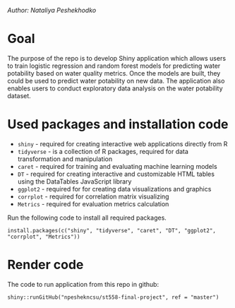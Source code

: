 *Author: Nataliya Peshekhodko*

# Goal

The purpose of the repo is to develop Shiny application which allows users to train logistic regression and random forest models for predicting water potability based on water quality metrics. Once the models are built, they could be used to predict water potability on new data. The application also enables users to conduct exploratory data analysis on the water potability dataset.

# Used packages and installation code

  - `shiny` - required for creating interactive web applications directly from R
  - `tidyverse` - is a collection of R packages, required for data transformation and manipulation
  - `caret` - required for training and evaluating machine learning models
  - `DT` - required for creating interactive and customizable HTML tables using the DataTables JavaScript library
  - `ggplot2` - required for for creating data visualizations and graphics
  - `corrplot` - required for correlation matrix visualizing
  - `Metrics` - required for evaluation metrics calculation


Run the following code to install all required packages.
```
install.packages(c("shiny", "tidyverse", "caret", "DT", "ggplot2", "corrplot", "Metrics"))
```

# Render code

The code to run application from this repo in github:

```
shiny::runGitHub("npeshekncsu/st558-final-project", ref = "master")
```


